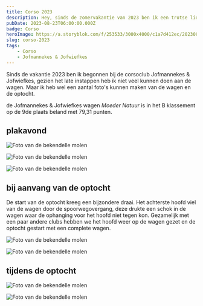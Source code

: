 ```yaml
---
title: Corso 2023
description: Hey, sinds de zomervakantie van 2023 ben ik een trotse lid van de corsoclub Jofmannekes & Jofwiefkes. Hierbij een aantal foto's van de wagen en de optocht.
pubDate: 2023-08-23T06:00:00.000Z
badge: Corso
heroImage: https://a.storyblok.com/f/253533/3000x4000/c1a7d412ec/20230825_012937.JPG
slug: corso-2023
tags:
    - Corso
    - Jofmannekes & Jofwiefkes
---
```


Sinds de vakantie 2023 ben ik begonnen bij de corsoclub Jofmannekes & Jofwiefkes, gezien het late instappen heb ik niet veel kunnen doen aan de wagen. Maar ik heb wel een aantal foto's kunnen maken van de wagen en de optocht.

de Jofmannekes & Jofwiefkes wagen *Moeder Natuur* is in het B klassement op de 9de plaats beland met 79,31 punten.


## plakavond

![Foto van de bekendelle molen](https://a.storyblok.com/f/253533/3000x4000/141169bcc3/20230824_234027.JPG/m/800x0/filters:quality(80):format(webp))

![Foto van de bekendelle molen](https://a.storyblok.com/f/253533/4000x3000/1feffb6c08/20230824_234105.JPG/m/800x0/filters:quality(80):format(webp))

![Foto van de bekendelle molen](https://a.storyblok.com/f/253533/4000x3000/7304f6eee4/20230825_011619.JPG/m/800x0/filters:quality(80):format(webp))

## bij aanvang van de optocht
De start van de optocht kreeg een bijzondere draai.
Het achterste hoofd viel van de wagen door de spoorwegovergang, deze drukte een schok in de wagen waar de ophanging voor het hoofd niet tegen kon.
Gezamelijk met een paar andere clubs hebben we het hoofd weer op de wagen gezet en de optocht gestart met een complete wagen.

![Foto van de bekendelle molen](https://a.storyblok.com/f/253533/3000x4000/c1a7d412ec/20230825_012937.JPG/m/800x0/filters:quality(80):format(webp))

![Foto van de bekendelle molen](https://a.storyblok.com/f/253533/3000x4000/5e674564e6/20230825_080122.JPG/m/800x0/filters:quality(80):format(webp))

## tijdens de optocht

![Foto van de bekendelle molen](https://a.storyblok.com/f/253533/3000x4000/8d6f09268b/20230825_092827.JPG/m/800x0/filters:quality(80):format(webp))

![Foto van de bekendelle molen](https://a.storyblok.com/f/253533/3000x4000/04d4f3e926/20230825_101206.JPG/m/800x0/filters:quality(80):format(webp))